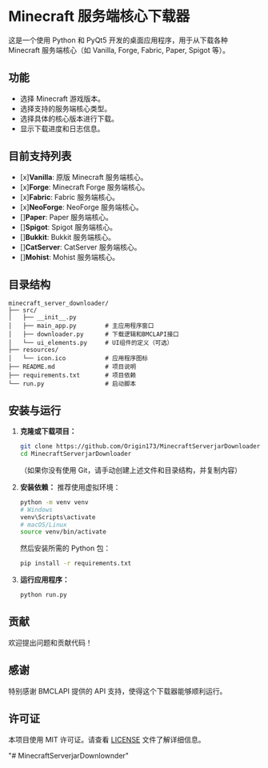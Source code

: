 # Minecraft 服务端核心下载器

这是一个使用 Python 和 PyQt5 开发的桌面应用程序，用于从下载各种 Minecraft 服务端核心（如 Vanilla, Forge, Fabric, Paper, Spigot 等）。


## 功能

* 选择 Minecraft 游戏版本。
* 选择支持的服务端核心类型。
* 选择具体的核心版本进行下载。
* 显示下载进度和日志信息。

## 目前支持列表
- [x]**Vanilla**: 原版 Minecraft 服务端核心。
- [x]**Forge**: Minecraft Forge 服务端核心。
- [x]**Fabric**: Fabric 服务端核心。
- [x]**NeoForge**: NeoForge 服务端核心。
- []**Paper**: Paper 服务端核心。
- []**Spigot**: Spigot 服务端核心。
- []**Bukkit**: Bukkit 服务端核心。
- []**CatServer**: CatServer 服务端核心。
- []**Mohist**: Mohist 服务端核心。

## 目录结构

```
minecraft_server_downloader/
├── src/
│   ├── __init__.py
│   ├── main_app.py        # 主应用程序窗口
│   ├── downloader.py      # 下载逻辑和BMCLAPI接口
│   └── ui_elements.py     # UI组件的定义（可选）
├── resources/
│   └── icon.ico           # 应用程序图标
├── README.md              # 项目说明
├── requirements.txt       # 项目依赖
└── run.py                 # 启动脚本
```

## 安装与运行

1.  **克隆或下载项目：**
    ```bash
    git clone https://github.com/Origin173/MinecraftServerjarDownloader.git
    cd MinecraftServerjarDownloader
    ```
    （如果你没有使用 Git，请手动创建上述文件和目录结构，并复制内容）

2.  **安装依赖：**
    推荐使用虚拟环境：
    ```bash
    python -m venv venv
    # Windows
    venv\Scripts\activate
    # macOS/Linux
    source venv/bin/activate
    ```
    然后安装所需的 Python 包：
    ```bash
    pip install -r requirements.txt
    ```

3.  **运行应用程序：**
    ```bash
    python run.py
    ```

## 贡献

欢迎提出问题和贡献代码！

## 感谢
特别感谢 BMCLAPI 提供的 API 支持，使得这个下载器能够顺利运行。

## 许可证
本项目使用 MIT 许可证。请查看 [LICENSE](LICENSE) 文件了解详细信息。

"# MinecraftServerjarDownlownder" 
